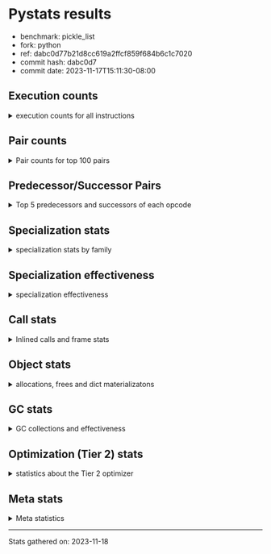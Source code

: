 
# Pystats results

- benchmark: pickle_list
- fork: python
- ref: dabc0d77b21d8cc619a2ffcf859f684b6c1c7020
- commit hash: dabc0d7
- commit date: 2023-11-17T15:11:30-08:00

## Execution counts

<details>
<summary> execution counts for all instructions </summary>

|Name | Count | Self | Cumulative | Miss ratio | 
|---|---:|---:|---:|---:|
| LOAD_FAST | 4,560 | 17.8% | 17.8% |  |
| PUSH_NULL | 4,400 | 17.1% | 34.9% |  |
| POP_TOP | 4,080 | 15.9% | 50.8% |  |
| LOAD_FAST_LOAD_FAST | 4,000 | 15.6% | 66.4% |  |
| CALL_BUILTIN_FAST_WITH_KEYWORDS | 3,800 | 14.8% | 81.2% |  |
| STORE_FAST | 800 | 3.1% | 84.3% |  |
| CALL | 740 | 2.9% | 87.2% |  |
| FOR_ITER_RANGE | 460 | 1.8% | 89.0% |  |
| JUMP_BACKWARD | 340 | 1.3% | 90.3% |  |
| LOAD_DEREF | 240 | 0.9% | 91.3% |  |
| LOAD_ATTR_MODULE | 240 | 0.9% | 92.2% |  |
| LOAD_GLOBAL_MODULE | 240 | 0.9% | 93.1% |  |
| LOAD_ATTR | 200 | 0.8% | 93.9% |  |
| LOAD_GLOBAL | 200 | 0.8% | 94.7% |  |
| RETURN_VALUE | 160 | 0.6% | 95.3% |  |
| CALL_FUNCTION_EX | 160 | 0.6% | 95.9% |  |
| RESUME_CHECK | 120 | 0.5% | 96.4% |  |
| GET_ITER | 80 | 0.3% | 96.7% |  |
| NOP | 80 | 0.3% | 97.0% |  |
| BUILD_LIST | 80 | 0.3% | 97.3% |  |
| CALL_INTRINSIC_1 | 80 | 0.3% | 97.7% |  |
| COPY_FREE_VARS | 80 | 0.3% | 98.0% |  |
| ENTER_EXECUTOR | 80 | 0.3% | 98.3% |  |
| LIST_EXTEND | 80 | 0.3% | 98.6% |  |
| BINARY_OP_SUBTRACT_FLOAT | 60 | 0.2% | 98.8% |  |
| CALL_BUILTIN_CLASS | 60 | 0.2% | 99.1% |  |
| LOAD_ATTR_WITH_HINT | 60 | 0.2% | 99.3% |  |
| LOAD_GLOBAL_BUILTIN | 60 | 0.2% | 99.5% |  |
| BINARY_OP | 40 | 0.2% | 99.7% |  |
| FOR_ITER | 40 | 0.2% | 99.8% |  |
| RESUME | 40 | 0.2% | 100.0% |  |


</details>

## Pair counts

<details>
<summary> Pair counts for top 100 pairs </summary>

|Pair | Count | Self | Cumulative | 
|---|---:|---:|---:|
| PUSH_NULL LOAD_FAST_LOAD_FAST | 4,000 | 15.6% | 15.6% |
| LOAD_FAST PUSH_NULL | 4,000 | 15.6% | 31.2% |
| CALL_BUILTIN_FAST_WITH_KEYWORDS POP_TOP | 3,800 | 14.8% | 46.0% |
| POP_TOP LOAD_FAST | 3,600 | 14.0% | 60.0% |
| LOAD_FAST_LOAD_FAST CALL_BUILTIN_FAST_WITH_KEYWORDS | 3,600 | 14.0% | 74.0% |
| STORE_FAST LOAD_FAST | 640 | 2.5% | 76.5% |
| LOAD_FAST_LOAD_FAST CALL | 400 | 1.6% | 78.1% |
| FOR_ITER_RANGE STORE_FAST | 380 | 1.5% | 79.6% |
| POP_TOP JUMP_BACKWARD | 340 | 1.3% | 80.9% |
| JUMP_BACKWARD FOR_ITER_RANGE | 300 | 1.2% | 82.1% |
| CALL POP_TOP | 280 | 1.1% | 83.2% |
| PUSH_NULL CALL | 240 | 0.9% | 84.1% |
| CALL CALL_BUILTIN_FAST_WITH_KEYWORDS | 200 | 0.8% | 84.9% |
| LOAD_ATTR_MODULE PUSH_NULL | 180 | 0.7% | 85.6% |
| PUSH_NULL LOAD_FAST | 160 | 0.6% | 86.2% |
| LOAD_DEREF PUSH_NULL | 160 | 0.6% | 86.8% |
| LOAD_GLOBAL_MODULE LOAD_ATTR_MODULE | 120 | 0.5% | 87.3% |
| CALL STORE_FAST | 100 | 0.4% | 87.7% |
| NOP LOAD_DEREF | 80 | 0.3% | 88.0% |
| POP_TOP NOP | 80 | 0.3% | 88.3% |
| RETURN_VALUE RETURN_VALUE | 80 | 0.3% | 88.6% |
| BUILD_LIST LOAD_DEREF | 80 | 0.3% | 88.9% |
| CALL LOAD_FAST | 80 | 0.3% | 89.2% |
| CALL_FUNCTION_EX COPY_FREE_VARS | 80 | 0.3% | 89.6% |
| CALL_INTRINSIC_1 CALL_FUNCTION_EX | 80 | 0.3% | 89.9% |
| ENTER_EXECUTOR FOR_ITER_RANGE | 80 | 0.3% | 90.2% |
| LIST_EXTEND CALL_INTRINSIC_1 | 80 | 0.3% | 90.5% |
| LOAD_ATTR LOAD_ATTR_MODULE | 80 | 0.3% | 90.8% |
| LOAD_DEREF LIST_EXTEND | 80 | 0.3% | 91.1% |
| LOAD_FAST GET_ITER | 80 | 0.3% | 91.4% |
| LOAD_FAST BUILD_LIST | 80 | 0.3% | 91.7% |
| LOAD_FAST CALL_FUNCTION_EX | 80 | 0.3% | 92.0% |
| LOAD_FAST LOAD_ATTR | 80 | 0.3% | 92.4% |
| LOAD_GLOBAL LOAD_GLOBAL_MODULE | 80 | 0.3% | 92.7% |
| STORE_FAST LOAD_GLOBAL | 80 | 0.3% | 93.0% |
| STORE_FAST LOAD_GLOBAL_MODULE | 80 | 0.3% | 93.3% |
| GET_ITER FOR_ITER_RANGE | 60 | 0.2% | 93.5% |
| POP_TOP ENTER_EXECUTOR | 60 | 0.2% | 93.8% |
| CALL CALL | 60 | 0.2% | 94.0% |
| CALL_FUNCTION_EX RESUME_CHECK | 60 | 0.2% | 94.2% |
| COPY_FREE_VARS RESUME_CHECK | 60 | 0.2% | 94.5% |
| LOAD_ATTR PUSH_NULL | 60 | 0.2% | 94.7% |
| LOAD_GLOBAL LOAD_ATTR | 60 | 0.2% | 94.9% |
| BINARY_OP_SUBTRACT_FLOAT RETURN_VALUE | 60 | 0.2% | 95.2% |
| CALL_BUILTIN_CLASS STORE_FAST | 60 | 0.2% | 95.4% |
| LOAD_ATTR_MODULE STORE_FAST | 60 | 0.2% | 95.6% |
| LOAD_ATTR_WITH_HINT STORE_FAST | 60 | 0.2% | 95.9% |
| LOAD_GLOBAL_BUILTIN LOAD_FAST | 60 | 0.2% | 96.1% |
| LOAD_GLOBAL_MODULE LOAD_ATTR | 60 | 0.2% | 96.3% |
| LOAD_GLOBAL_MODULE STORE_FAST | 60 | 0.2% | 96.6% |
| RESUME_CHECK LOAD_DEREF | 60 | 0.2% | 96.8% |
| RETURN_VALUE LOAD_GLOBAL | 40 | 0.2% | 97.0% |
| RETURN_VALUE LOAD_GLOBAL_MODULE | 40 | 0.2% | 97.1% |
| LOAD_ATTR STORE_FAST | 40 | 0.2% | 97.3% |
| LOAD_FAST BINARY_OP | 40 | 0.2% | 97.4% |
| LOAD_FAST CALL | 40 | 0.2% | 97.6% |
| LOAD_FAST BINARY_OP_SUBTRACT_FLOAT | 40 | 0.2% | 97.7% |
| LOAD_FAST CALL_BUILTIN_CLASS | 40 | 0.2% | 97.9% |
| LOAD_FAST LOAD_ATTR_MODULE | 40 | 0.2% | 98.1% |
| LOAD_FAST LOAD_ATTR_WITH_HINT | 40 | 0.2% | 98.2% |
| FOR_ITER_RANGE LOAD_GLOBAL | 40 | 0.2% | 98.4% |
| FOR_ITER_RANGE LOAD_GLOBAL_MODULE | 40 | 0.2% | 98.5% |
| RESUME_CHECK LOAD_GLOBAL_BUILTIN | 40 | 0.2% | 98.7% |
| GET_ITER FOR_ITER | 20 | 0.1% | 98.8% |
| BINARY_OP RETURN_VALUE | 20 | 0.1% | 98.8% |
| BINARY_OP BINARY_OP_SUBTRACT_FLOAT | 20 | 0.1% | 98.9% |
| CALL CALL_BUILTIN_CLASS | 20 | 0.1% | 99.0% |
| CALL_FUNCTION_EX RESUME | 20 | 0.1% | 99.1% |
| COPY_FREE_VARS RESUME | 20 | 0.1% | 99.1% |
| FOR_ITER STORE_FAST | 20 | 0.1% | 99.2% |
| FOR_ITER FOR_ITER_RANGE | 20 | 0.1% | 99.3% |
| JUMP_BACKWARD ENTER_EXECUTOR | 20 | 0.1% | 99.4% |
| JUMP_BACKWARD FOR_ITER | 20 | 0.1% | 99.5% |
| LOAD_ATTR LOAD_ATTR_WITH_HINT | 20 | 0.1% | 99.5% |
| LOAD_GLOBAL LOAD_FAST | 20 | 0.1% | 99.6% |
| LOAD_GLOBAL STORE_FAST | 20 | 0.1% | 99.7% |
| LOAD_GLOBAL LOAD_GLOBAL_BUILTIN | 20 | 0.1% | 99.8% |
| RESUME LOAD_DEREF | 20 | 0.1% | 99.8% |
| RESUME LOAD_GLOBAL | 20 | 0.1% | 99.9% |
| RESUME_CHECK LOAD_GLOBAL | 20 | 0.1% | 100.0% |


</details>

## Predecessor/Successor Pairs

<details>
<summary> Top 5 predecessors and successors of each opcode </summary>

### GET_ITER

<details>
<summary> Successors and predecessors for GET_ITER </summary>

|Predecessors | Count | Percentage | 
|---|---:|---:|
| LOAD_FAST | 80 | 100.0% |

|Successors | Count | Percentage | 
|---|---:|---:|
| FOR_ITER_RANGE | 60 | 75.0% |
| FOR_ITER | 20 | 25.0% |


</details>

### NOP

<details>
<summary> Successors and predecessors for NOP </summary>

|Predecessors | Count | Percentage | 
|---|---:|---:|
| POP_TOP | 80 | 100.0% |

|Successors | Count | Percentage | 
|---|---:|---:|
| LOAD_DEREF | 80 | 100.0% |


</details>

### POP_TOP

<details>
<summary> Successors and predecessors for POP_TOP </summary>

|Predecessors | Count | Percentage | 
|---|---:|---:|
| CALL_BUILTIN_FAST_WITH_KEYWORDS | 3,800 | 93.1% |
| CALL | 280 | 6.9% |

|Successors | Count | Percentage | 
|---|---:|---:|
| LOAD_FAST | 3,600 | 88.2% |
| JUMP_BACKWARD | 340 | 8.3% |
| NOP | 80 | 2.0% |
| ENTER_EXECUTOR | 60 | 1.5% |


</details>

### PUSH_NULL

<details>
<summary> Successors and predecessors for PUSH_NULL </summary>

|Predecessors | Count | Percentage | 
|---|---:|---:|
| LOAD_FAST | 4,000 | 90.9% |
| LOAD_ATTR_MODULE | 180 | 4.1% |
| LOAD_DEREF | 160 | 3.6% |
| LOAD_ATTR | 60 | 1.4% |

|Successors | Count | Percentage | 
|---|---:|---:|
| LOAD_FAST_LOAD_FAST | 4,000 | 90.9% |
| CALL | 240 | 5.5% |
| LOAD_FAST | 160 | 3.6% |


</details>

### RETURN_VALUE

<details>
<summary> Successors and predecessors for RETURN_VALUE </summary>

|Predecessors | Count | Percentage | 
|---|---:|---:|
| RETURN_VALUE | 80 | 50.0% |
| BINARY_OP_SUBTRACT_FLOAT | 60 | 37.5% |
| BINARY_OP | 20 | 12.5% |

|Successors | Count | Percentage | 
|---|---:|---:|
| RETURN_VALUE | 80 | 50.0% |
| LOAD_GLOBAL | 40 | 25.0% |
| LOAD_GLOBAL_MODULE | 40 | 25.0% |


</details>

### BINARY_OP

<details>
<summary> Successors and predecessors for BINARY_OP </summary>

|Predecessors | Count | Percentage | 
|---|---:|---:|
| LOAD_FAST | 40 | 100.0% |

|Successors | Count | Percentage | 
|---|---:|---:|
| RETURN_VALUE | 20 | 50.0% |
| BINARY_OP_SUBTRACT_FLOAT | 20 | 50.0% |


</details>

### BUILD_LIST

<details>
<summary> Successors and predecessors for BUILD_LIST </summary>

|Predecessors | Count | Percentage | 
|---|---:|---:|
| LOAD_FAST | 80 | 100.0% |

|Successors | Count | Percentage | 
|---|---:|---:|
| LOAD_DEREF | 80 | 100.0% |


</details>

### CALL

<details>
<summary> Successors and predecessors for CALL </summary>

|Predecessors | Count | Percentage | 
|---|---:|---:|
| LOAD_FAST_LOAD_FAST | 400 | 54.1% |
| PUSH_NULL | 240 | 32.4% |
| CALL | 60 | 8.1% |
| LOAD_FAST | 40 | 5.4% |

|Successors | Count | Percentage | 
|---|---:|---:|
| POP_TOP | 280 | 37.8% |
| CALL_BUILTIN_FAST_WITH_KEYWORDS | 200 | 27.0% |
| STORE_FAST | 100 | 13.5% |
| LOAD_FAST | 80 | 10.8% |
| CALL | 60 | 8.1% |


</details>

### CALL_FUNCTION_EX

<details>
<summary> Successors and predecessors for CALL_FUNCTION_EX </summary>

|Predecessors | Count | Percentage | 
|---|---:|---:|
| CALL_INTRINSIC_1 | 80 | 50.0% |
| LOAD_FAST | 80 | 50.0% |

|Successors | Count | Percentage | 
|---|---:|---:|
| COPY_FREE_VARS | 80 | 50.0% |
| RESUME_CHECK | 60 | 37.5% |
| RESUME | 20 | 12.5% |


</details>

### CALL_INTRINSIC_1

<details>
<summary> Successors and predecessors for CALL_INTRINSIC_1 </summary>

|Predecessors | Count | Percentage | 
|---|---:|---:|
| LIST_EXTEND | 80 | 100.0% |

|Successors | Count | Percentage | 
|---|---:|---:|
| CALL_FUNCTION_EX | 80 | 100.0% |


</details>

### COPY_FREE_VARS

<details>
<summary> Successors and predecessors for COPY_FREE_VARS </summary>

|Predecessors | Count | Percentage | 
|---|---:|---:|
| CALL_FUNCTION_EX | 80 | 100.0% |

|Successors | Count | Percentage | 
|---|---:|---:|
| RESUME_CHECK | 60 | 75.0% |
| RESUME | 20 | 25.0% |


</details>

### ENTER_EXECUTOR

<details>
<summary> Successors and predecessors for ENTER_EXECUTOR </summary>

|Predecessors | Count | Percentage | 
|---|---:|---:|
| POP_TOP | 60 | 75.0% |
| JUMP_BACKWARD | 20 | 25.0% |

|Successors | Count | Percentage | 
|---|---:|---:|
| FOR_ITER_RANGE | 80 | 100.0% |


</details>

### FOR_ITER

<details>
<summary> Successors and predecessors for FOR_ITER </summary>

|Predecessors | Count | Percentage | 
|---|---:|---:|
| GET_ITER | 20 | 50.0% |
| JUMP_BACKWARD | 20 | 50.0% |

|Successors | Count | Percentage | 
|---|---:|---:|
| STORE_FAST | 20 | 50.0% |
| FOR_ITER_RANGE | 20 | 50.0% |


</details>

### JUMP_BACKWARD

<details>
<summary> Successors and predecessors for JUMP_BACKWARD </summary>

|Predecessors | Count | Percentage | 
|---|---:|---:|
| POP_TOP | 340 | 100.0% |

|Successors | Count | Percentage | 
|---|---:|---:|
| FOR_ITER_RANGE | 300 | 88.2% |
| ENTER_EXECUTOR | 20 | 5.9% |
| FOR_ITER | 20 | 5.9% |


</details>

### LIST_EXTEND

<details>
<summary> Successors and predecessors for LIST_EXTEND </summary>

|Predecessors | Count | Percentage | 
|---|---:|---:|
| LOAD_DEREF | 80 | 100.0% |

|Successors | Count | Percentage | 
|---|---:|---:|
| CALL_INTRINSIC_1 | 80 | 100.0% |


</details>

### LOAD_ATTR

<details>
<summary> Successors and predecessors for LOAD_ATTR </summary>

|Predecessors | Count | Percentage | 
|---|---:|---:|
| LOAD_FAST | 80 | 40.0% |
| LOAD_GLOBAL | 60 | 30.0% |
| LOAD_GLOBAL_MODULE | 60 | 30.0% |

|Successors | Count | Percentage | 
|---|---:|---:|
| LOAD_ATTR_MODULE | 80 | 40.0% |
| PUSH_NULL | 60 | 30.0% |
| STORE_FAST | 40 | 20.0% |
| LOAD_ATTR_WITH_HINT | 20 | 10.0% |


</details>

### LOAD_DEREF

<details>
<summary> Successors and predecessors for LOAD_DEREF </summary>

|Predecessors | Count | Percentage | 
|---|---:|---:|
| NOP | 80 | 33.3% |
| BUILD_LIST | 80 | 33.3% |
| RESUME_CHECK | 60 | 25.0% |
| RESUME | 20 | 8.3% |

|Successors | Count | Percentage | 
|---|---:|---:|
| PUSH_NULL | 160 | 66.7% |
| LIST_EXTEND | 80 | 33.3% |


</details>

### LOAD_FAST

<details>
<summary> Successors and predecessors for LOAD_FAST </summary>

|Predecessors | Count | Percentage | 
|---|---:|---:|
| POP_TOP | 3,600 | 78.9% |
| STORE_FAST | 640 | 14.0% |
| PUSH_NULL | 160 | 3.5% |
| CALL | 80 | 1.8% |
| LOAD_GLOBAL_BUILTIN | 60 | 1.3% |

|Successors | Count | Percentage | 
|---|---:|---:|
| PUSH_NULL | 4,000 | 87.7% |
| GET_ITER | 80 | 1.8% |
| BUILD_LIST | 80 | 1.8% |
| CALL_FUNCTION_EX | 80 | 1.8% |
| LOAD_ATTR | 80 | 1.8% |


</details>

### LOAD_FAST_LOAD_FAST

<details>
<summary> Successors and predecessors for LOAD_FAST_LOAD_FAST </summary>

|Predecessors | Count | Percentage | 
|---|---:|---:|
| PUSH_NULL | 4,000 | 100.0% |

|Successors | Count | Percentage | 
|---|---:|---:|
| CALL_BUILTIN_FAST_WITH_KEYWORDS | 3,600 | 90.0% |
| CALL | 400 | 10.0% |


</details>

### LOAD_GLOBAL

<details>
<summary> Successors and predecessors for LOAD_GLOBAL </summary>

|Predecessors | Count | Percentage | 
|---|---:|---:|
| STORE_FAST | 80 | 40.0% |
| RETURN_VALUE | 40 | 20.0% |
| FOR_ITER_RANGE | 40 | 20.0% |
| RESUME | 20 | 10.0% |
| RESUME_CHECK | 20 | 10.0% |

|Successors | Count | Percentage | 
|---|---:|---:|
| LOAD_GLOBAL_MODULE | 80 | 40.0% |
| LOAD_ATTR | 60 | 30.0% |
| LOAD_FAST | 20 | 10.0% |
| STORE_FAST | 20 | 10.0% |
| LOAD_GLOBAL_BUILTIN | 20 | 10.0% |


</details>

### STORE_FAST

<details>
<summary> Successors and predecessors for STORE_FAST </summary>

|Predecessors | Count | Percentage | 
|---|---:|---:|
| FOR_ITER_RANGE | 380 | 47.5% |
| CALL | 100 | 12.5% |
| CALL_BUILTIN_CLASS | 60 | 7.5% |
| LOAD_ATTR_MODULE | 60 | 7.5% |
| LOAD_ATTR_WITH_HINT | 60 | 7.5% |

|Successors | Count | Percentage | 
|---|---:|---:|
| LOAD_FAST | 640 | 80.0% |
| LOAD_GLOBAL | 80 | 10.0% |
| LOAD_GLOBAL_MODULE | 80 | 10.0% |


</details>

### RESUME

<details>
<summary> Successors and predecessors for RESUME </summary>

|Predecessors | Count | Percentage | 
|---|---:|---:|
| CALL_FUNCTION_EX | 20 | 50.0% |
| COPY_FREE_VARS | 20 | 50.0% |

|Successors | Count | Percentage | 
|---|---:|---:|
| LOAD_DEREF | 20 | 50.0% |
| LOAD_GLOBAL | 20 | 50.0% |


</details>

### BINARY_OP_SUBTRACT_FLOAT

<details>
<summary> Successors and predecessors for BINARY_OP_SUBTRACT_FLOAT </summary>

|Predecessors | Count | Percentage | 
|---|---:|---:|
| LOAD_FAST | 40 | 66.7% |
| BINARY_OP | 20 | 33.3% |

|Successors | Count | Percentage | 
|---|---:|---:|
| RETURN_VALUE | 60 | 100.0% |


</details>

### CALL_BUILTIN_CLASS

<details>
<summary> Successors and predecessors for CALL_BUILTIN_CLASS </summary>

|Predecessors | Count | Percentage | 
|---|---:|---:|
| LOAD_FAST | 40 | 66.7% |
| CALL | 20 | 33.3% |

|Successors | Count | Percentage | 
|---|---:|---:|
| STORE_FAST | 60 | 100.0% |


</details>

### CALL_BUILTIN_FAST_WITH_KEYWORDS

<details>
<summary> Successors and predecessors for CALL_BUILTIN_FAST_WITH_KEYWORDS </summary>

|Predecessors | Count | Percentage | 
|---|---:|---:|
| LOAD_FAST_LOAD_FAST | 3,600 | 94.7% |
| CALL | 200 | 5.3% |

|Successors | Count | Percentage | 
|---|---:|---:|
| POP_TOP | 3,800 | 100.0% |


</details>

### FOR_ITER_RANGE

<details>
<summary> Successors and predecessors for FOR_ITER_RANGE </summary>

|Predecessors | Count | Percentage | 
|---|---:|---:|
| JUMP_BACKWARD | 300 | 65.2% |
| ENTER_EXECUTOR | 80 | 17.4% |
| GET_ITER | 60 | 13.0% |
| FOR_ITER | 20 | 4.3% |

|Successors | Count | Percentage | 
|---|---:|---:|
| STORE_FAST | 380 | 82.6% |
| LOAD_GLOBAL | 40 | 8.7% |
| LOAD_GLOBAL_MODULE | 40 | 8.7% |


</details>

### LOAD_ATTR_MODULE

<details>
<summary> Successors and predecessors for LOAD_ATTR_MODULE </summary>

|Predecessors | Count | Percentage | 
|---|---:|---:|
| LOAD_GLOBAL_MODULE | 120 | 50.0% |
| LOAD_ATTR | 80 | 33.3% |
| LOAD_FAST | 40 | 16.7% |

|Successors | Count | Percentage | 
|---|---:|---:|
| PUSH_NULL | 180 | 75.0% |
| STORE_FAST | 60 | 25.0% |


</details>

### LOAD_ATTR_WITH_HINT

<details>
<summary> Successors and predecessors for LOAD_ATTR_WITH_HINT </summary>

|Predecessors | Count | Percentage | 
|---|---:|---:|
| LOAD_FAST | 40 | 66.7% |
| LOAD_ATTR | 20 | 33.3% |

|Successors | Count | Percentage | 
|---|---:|---:|
| STORE_FAST | 60 | 100.0% |


</details>

### LOAD_GLOBAL_BUILTIN

<details>
<summary> Successors and predecessors for LOAD_GLOBAL_BUILTIN </summary>

|Predecessors | Count | Percentage | 
|---|---:|---:|
| RESUME_CHECK | 40 | 66.7% |
| LOAD_GLOBAL | 20 | 33.3% |

|Successors | Count | Percentage | 
|---|---:|---:|
| LOAD_FAST | 60 | 100.0% |


</details>

### LOAD_GLOBAL_MODULE

<details>
<summary> Successors and predecessors for LOAD_GLOBAL_MODULE </summary>

|Predecessors | Count | Percentage | 
|---|---:|---:|
| LOAD_GLOBAL | 80 | 33.3% |
| STORE_FAST | 80 | 33.3% |
| RETURN_VALUE | 40 | 16.7% |
| FOR_ITER_RANGE | 40 | 16.7% |

|Successors | Count | Percentage | 
|---|---:|---:|
| LOAD_ATTR_MODULE | 120 | 50.0% |
| LOAD_ATTR | 60 | 25.0% |
| STORE_FAST | 60 | 25.0% |


</details>

### RESUME_CHECK

<details>
<summary> Successors and predecessors for RESUME_CHECK </summary>

|Predecessors | Count | Percentage | 
|---|---:|---:|
| CALL_FUNCTION_EX | 60 | 50.0% |
| COPY_FREE_VARS | 60 | 50.0% |

|Successors | Count | Percentage | 
|---|---:|---:|
| LOAD_DEREF | 60 | 50.0% |
| LOAD_GLOBAL_BUILTIN | 40 | 33.3% |
| LOAD_GLOBAL | 20 | 16.7% |


</details>


</details>

## Specialization stats

<details>
<summary> specialization stats by family </summary>

### BINARY_OP

<details>
<summary> specialization stats for BINARY_OP family </summary>

|Kind | Count | Ratio | 
|---|---:|---:|
|     deferred | 20 | 20.0% |
|          hit | 60 | 60.0% |

| | Count | Ratio | 
|---|---:|---:|
| Success | 20 | 100.0% |
| Failure | 0 | 0.0% |


</details>

### CALL

<details>
<summary> specialization stats for CALL family </summary>

|Kind | Count | Ratio | 
|---|---:|---:|
|     deferred | 460 | 10.0% |
|          hit | 3,860 | 83.9% |

| | Count | Ratio | 
|---|---:|---:|
| Success | 220 | 78.6% |
| Failure | 60 | 21.4% |

|Failure kind | Count | Ratio | 
|---|---:|---:|
| cfunc noargs | 60 | 100.0% |


</details>

### FOR_ITER

<details>
<summary> specialization stats for FOR_ITER family </summary>

|Kind | Count | Ratio | 
|---|---:|---:|
|     deferred | 20 | 4.0% |
|          hit | 460 | 92.0% |

| | Count | Ratio | 
|---|---:|---:|
| Success | 20 | 100.0% |
| Failure | 0 | 0.0% |


</details>

### LOAD_ATTR

<details>
<summary> specialization stats for LOAD_ATTR family </summary>

|Kind | Count | Ratio | 
|---|---:|---:|
|     deferred | 100 | 20.0% |
|          hit | 300 | 60.0% |

| | Count | Ratio | 
|---|---:|---:|
| Success | 100 | 100.0% |
| Failure | 0 | 0.0% |


</details>

### LOAD_GLOBAL

<details>
<summary> specialization stats for LOAD_GLOBAL family </summary>

|Kind | Count | Ratio | 
|---|---:|---:|
|     deferred | 100 | 20.0% |
|          hit | 300 | 60.0% |

| | Count | Ratio | 
|---|---:|---:|
| Success | 100 | 100.0% |
| Failure | 0 | 0.0% |


</details>


</details>

## Specialization effectiveness

<details>
<summary> specialization effectiveness </summary>

|Instructions | Count | Ratio | 
|---|---:|---:|
| Basic | 19,340 | 75.4% |
| Not specialized | 1,220 | 4.8% |
| Specialized hits | 5,100 | 19.9% |
| Specialized misses | 0 | 0.0% |

### Deferred by instruction

<details>
<summary> deferred by instruction </summary>

|Name | Count | Ratio | 
|---|---:|---:|
| CALL | 460 | 65.7% |
| LOAD_ATTR | 100 | 14.3% |
| LOAD_GLOBAL | 100 | 14.3% |
| BINARY_OP | 20 | 2.9% |
| FOR_ITER | 20 | 2.9% |
| BINARY_SLICE | 0 | 0.0% |
| STORE_SLICE | 0 | 0.0% |
| BINARY_OP_INPLACE_ADD_UNICODE | 0 | 0.0% |
| BINARY_SUBSCR | 0 | 0.0% |
| GET_ITER | 0 | 0.0% |


</details>

### Misses by instruction

<details>
<summary> misses by instruction </summary>


</details>


</details>

## Call stats

<details>
<summary> Inlined calls and frame stats </summary>

| | Count | Ratio | 
|---|---:|---:|
| Calls to PyEval_EvalDefault | 0 | 0.0% |
| Calls to Python functions inlined | 160 | 100.0% |
| Calls via PyEval_EvalFrame (total) | 0 | 0.0% |
| Calls via PyEval_EvalFrame (vector) | 0 | 0.0% |
| Calls via PyEval_EvalFrame (generator) | 0 | 0.0% |
| Calls via PyEval_EvalFrame (legacy) | 0 | 0.0% |
| Calls via PyEval_EvalFrame (function vectorcall) | 0 | 0.0% |
| Calls via PyEval_EvalFrame (build class) | 0 | 0.0% |
| Calls via PyEval_EvalFrame (slot) | 0 | 0.0% |
| Calls via PyEval_EvalFrame (function ex) | 160 | 100.0% |
| Calls via PyEval_EvalFrame (api) | 0 | 0.0% |
| Calls via PyEval_EvalFrame (method) | 0 | 0.0% |
| Frame objects created | 0 | 0.0% |
| Frames pushed | 0 | 0.0% |


</details>

## Object stats

<details>
<summary> allocations, frees and dict materializatons </summary>

| | Count | Ratio | 
|---|---:|---:|
| Allocations from freelist | 320 | 0.0% |
| Frees to freelist | 260 |  |
| Allocations | 9,974,040 | 100.0% |
| Allocations to 512 bytes | 5,058,820 | 50.7% |
| Allocations to 4 kbytes | 3,276,820 | 32.9% |
| Allocations over 4 kbytes | 1,638,400 | 16.4% |
| Frees | 9,974,003 |  |
| New values | 0 |  |
| Interpreter increfs | 3,278,960 | 3.1% |
| Interpreter decrefs | 5,061,060 | 4.7% |
| Increfs | 101,581,580 | 96.9% |
| Decrefs | 103,220,063 | 95.3% |
| Materialize dict (on request) | 0 |  |
| Materialize dict (new key) | 0 |  |
| Materialize dict (too big) | 0 |  |
| Materialize dict (str subclass) | 0 |  |
| Dematerialize dict | 0 |  |
| Method cache hits | 1,638,480 |  |
| Method cache misses | 40 |  |
| Method cache collisions | 32 |  |
| Method cache dunder hits | 0 |  |
| Method cache dunder misses | 0 |  |


</details>

## GC stats

<details>
<summary> GC collections and effectiveness </summary>

|Generation | Collections | Objects collected | Object visits | 
|---:|---:|---:|---:|
| 0 | 0 | 0 | 0 |
| 1 | 0 | 0 | 0 |
| 2 | 0 | 0 | 0 |


</details>

## Optimization (Tier 2) stats

<details>
<summary> statistics about the Tier 2 optimizer </summary>

| | Count | Ratio | 
|---|---:|---:|
| Optimization attempts | 20 |  |
| Traces created | 20 | 100.0% |
| Trace stack overflow | 0 | 0.0% |
| Trace stack underflow | 0 | 0.0% |
| Trace too long | 0 | 0.0% |
| Trace too short | 0 | 0.0% |
| Inner loop found | 0 | 0.0% |
| Recursive call | 0 | 0.0% |
| Traces executed | 80 |  |
| Uops executed | 14,219,520 | 177,744.00 |

### Trace length histogram

<details>
<summary> trace length histogram </summary>

|Range | Count | Ratio | 
|---|---:|---:|
| <= 1 | 0 | 0.0% |
| <= 2 | 0 | 0.0% |
| <= 4 | 0 | 0.0% |
| <= 8 | 0 | 0.0% |
| <= 16 | 0 | 0.0% |
| <= 32 | 0 | 0.0% |
| <= 64 | 0 | 0.0% |
| <= 128 | 0 | 0.0% |
| <= 256 | 20 | 100.0% |


</details>

### Optimized trace length histogram

<details>
<summary> optimized trace length histogram </summary>

|Range | Count | Ratio | 
|---|---:|---:|
| <= 1 | 0 | 0.0% |
| <= 2 | 0 | 0.0% |
| <= 4 | 0 | 0.0% |
| <= 8 | 0 | 0.0% |
| <= 16 | 0 | 0.0% |
| <= 32 | 0 | 0.0% |
| <= 64 | 0 | 0.0% |
| <= 128 | 20 | 100.0% |


</details>

### Trace run length histogram

<details>
<summary> trace run length histogram </summary>

|Range | Count | Ratio | 
|---|---:|---:|
| <= 1 | 0 | 0.0% |
| <= 2 | 0 | 0.0% |
| <= 4 | 0 | 0.0% |
| <= 8 | 0 | 0.0% |
| <= 16 | 0 | 0.0% |
| <= 32 | 0 | 0.0% |
| <= 64 | 0 | 0.0% |
| <= 128 | 0 | 0.0% |
| <= 256 | 0 | 0.0% |
| <= 512 | 0 | 0.0% |
| <= 1,024 | 0 | 0.0% |
| <= 2,048 | 0 | 0.0% |
| <= 4,096 | 0 | 0.0% |
| <= 8,192 | 0 | 0.0% |
| <= 16,384 | 0 | 0.0% |
| <= 32,768 | 0 | 0.0% |
| <= 65,536 | 0 | 0.0% |
| <= 131,072 | 0 | 0.0% |
| <= 262,144 | 80 | 100.0% |


</details>

### Uop execution stats

<details>
<summary> uop execution stats </summary>

|Name | Count | Self | Cumulative | Miss ratio | 
|---|---:|---:|---:|---:|
| LOAD_FAST | 4,903,200 | 34.5% | 34.5% |  |
| _SET_IP | 1,797,920 | 12.6% | 47.1% |  |
| _CHECK_VALIDITY | 1,797,840 | 12.6% | 59.8% |  |
| POP_TOP | 1,634,400 | 11.5% | 71.3% |  |
| PUSH_NULL | 1,634,400 | 11.5% | 82.8% |  |
| CALL_BUILTIN_FAST_WITH_KEYWORDS | 1,634,400 | 11.5% | 94.3% |  |
| _GUARD_NOT_EXHAUSTED_RANGE | 163,520 | 1.1% | 95.4% | 0.0% |
| _ITER_CHECK_RANGE | 163,520 | 1.1% | 96.6% |  |
| STORE_FAST | 163,440 | 1.1% | 97.7% |  |
| _ITER_NEXT_RANGE | 163,440 | 1.1% | 98.9% |  |
| _JUMP_TO_TOP | 163,440 | 1.1% | 100.0% |  |


</details>

### Unsupported opcodes

<details>
<summary> unsupported opcodes </summary>


</details>


</details>

## Meta stats

<details>
<summary> Meta statistics </summary>

| | Count | 
|---|---:|
| Number of data files | 20 |


</details>

---
Stats gathered on: 2023-11-18
